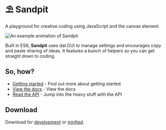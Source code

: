 ⛱ Sandpit
==========

A playground for creative coding using JavaScript and the canvas element.

![An example animation of Sandpit](https://sandpitjs.com/assets/images/animation.gif)

Built in ES6, **Sandpit** uses dat.GUI to manage settings and encourages copy and paste sharing of ideas. It features a bunch of helpers so you can get straight down to coding.

## So, how?

- [Getting started](https://github.com/superhighfives/sandpit/wiki) - Find out more about getting started
- [View the docs](https://github.com/superhighfives/sandpit/wiki/Documentation) - View the docs
- [Read the API](https://sandpitjs.com/docs/Sandpit/0.1.0) - Jump into the heavy stuff with the API

## Download

Download for [development](https://sandpitjs.com/dist/sandpit.js) or [minfied](https://sandpitjs.com/dist/sandpit.min.js).
